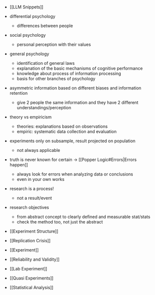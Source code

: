 - [[LLM Snippets]]

- differential psychology
	- differences between people
- social psychology
	- personal perception with their values
- general psychology
	- identification of general laws
	- explanation of the basic mechanisms of cognitive performance
	- knowledge about process of information processing
	- basis for other branches of psychology

- asymmetric information based on different biases and information retention
	- give 2 people the same information and they have 2 different understandings/perception

- theory vs empiricism
	- theories: explanations based on observations
	- empiric: systematic data collection and evaluation

- experiments only on subsample, result projected on population
	- not always applicable
- truth is never known for certain -> [[Popper Logic#Errors|Errors happen]]
	- always look for errors when analyzing data or conclusions
	- even in your own works
- research is a process!
	- not a result/event
- research objectives 
	- from abstract concept to clearly defined and measurable stat/stats
	- check the method too, not just the abstract


- [[Experiment Structure]]
- [[Replication Crisis]]
- [[Experiment]]
- [[Reliability and Validity]]
- [[Lab Experiment]]
- [[Quasi Experiments]]
- [[Statistical Analysis]]
